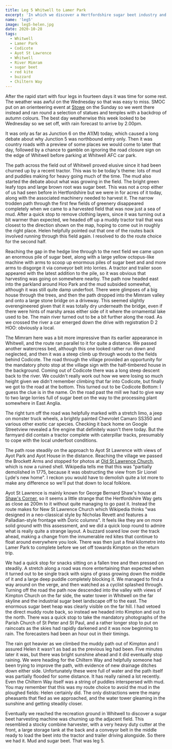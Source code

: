 ```yaml
---
title: Leg 5 Whitwell to Lamer Park
excerpt: 'In which we discover a Hertfordshire sugar beet industry and it rains again'
name: 'leg5'
image: leg5-helen.jpg
date: 2020-10-28
tags:
  - Whitwell
  - Lamer Park
  - Codicote
  - Ayot St Lawrence
  - Whitwell
  - River Mimram
  - sugar beet
  - red kite
  - buzzard
  - Chiltern Way
---
```


After the rapid start with four legs in fourteen days it was time for some rest. The weather was awful on the Wednesday so that was easy to miss. SMOC put on an orienteering event at [Stowe](https://www.smoc.routegadget.co.uk/rg2/#31) on the Sunday so we went there instead and ran round a selection of statues and temples with a backdrop of autumn colours. The best day weatherwise this week looked to be Wednesday so we set off, with rain forecast to arrive by 2.00pm.

It was only as far as Junction 6 on the A1(M) today, which caused a long debate about why Junction 5 was northbound entry only. Then it was country roads with a preview of some places we would come to later that day, followed by a chance to gamble on ignoring the road closure sign on the edge of Whitwell before parking at Whitwell AFC car park.

The path across the field out of Whitwell proved elusive since it had been churned up by a recent tractor. This was to be today's theme: lots of mud and puddles making for heavy going much of the time. The mud also started the debate about what was growing in the field. The bright green leafy tops and large brown root was sugar beet. This was not a crop either of us had seen before in Hertfordshire but we were in for acres of it today, along with the associated machinery needed to harvest it. The narrow trodden path through the first few fields of greenery disappeared completely when we came to a harvested field that was now just a sea of mud. After a quick stop to remove clothing layers, since it was turning out a bit warmer than expected, we headed off up a muddy tractor trail that was closest to the direction shown on the map, hoping to come out in roughly the right place. Helen helpfully pointed out that one of the routes back involved running through this field again. I resolved to do the route choice for the second half.

Reaching the gap in the hedge line through to the next field we came upon an enormous pile of sugar beet, along with a large yellow octopus-like machine with arms to scoop up enormous piles of sugar beet and and more arms to disgorge it via conveyor belt into lorries. A tractor and trailer soon appeared with the latest addition to the pile, so it was obvious that harvesting was going on somewhere nearby. The path now headed east into the parkland around Hoo Park and the mud subsided somewhat, although it was still quite damp underfoot. There were glimpses of a big house through the trees, and then the path dropped into the Mimram valley and onto a large stone bridge on a driveway. This seemed slightly overengineered given that it was totally dry underneath the bridge, even if there were hints of marshy areas either side of it where the ornamental lake used to be. The main river turned out to be a bit further along the road. As we crossed the river a car emerged down the drive with registration D 2 HOO: obviously a local.

The Mimram here was a bit more impressive than its earlier appearance in Whitwell, and the route ran parallel to it for quite a distance. We passed another watercress bed, although this one looked rather run down and neglected, and then it was a steep climb up through woods to the fields behind Codicote. The road through the village provided an opportunity for the mandatory photo stop at the village sign with the half-timbered house in the background. Coming out of Codicote there was a long steep descent back to the river. We couldn't really work out how we were losing so much height given we didn't remember climbing that far into Codicote, but finally we got to the road at the bottom. This turned out to be Codicote Bottom: I guess the clue is in the name. On the road past the mill we had to give way to two large lorries full of sugar beet on the way to the processing plant somewhere in East Anglia.

The right turn off the road was helpfully marked with a stretch limo, a jeep on monster truck wheels, a brightly painted Chevrolet Camaro SS350 and various other exotic car species. Checking it back home on Google Streetview revealed a fire engine that definitely wasn't there today. But the farmyard did contain a tractor complete with caterpillar tracks, presumably to cope with the local underfoot conditions.

The path rose steadily on the approach to Ayot St Lawrence with views of Ayot Park and Ayot House in the distance. Reaching the village we passed the Brockett Arms and stopped for photos at [Old St Lawrence Church](https://hertfordshirechurches.weebly.com/ayot-stlawrence-churches-hertfordshire.html), which is now a ruined shell. Wikipedia tells me that this was "partially demolished in 1775, because it was obstructing the view from Sir Lionel Lyde's new home". I reckon you would have to demolish quite a lot more to make any difference so we'll put that down to local folklore.

Ayot St Lawrence is mainly known for George Bernard Shaw's house at [Shaw's Corner](https://www.nationaltrust.org.uk/shaws-corner), so it seems a little strange that the Hertfordshire Way gets as close as 200m to it without quite managing to go past it. Instead the route makes for New St Lawrence Church which Wikipedia thinks "was designed in a neo-classical style by Nicholas Revett and features a Palladian-style frontage with Doric columns". It feels like they are on more solid ground with this assessment, and we did a quick loop round to admire what is really quite a strange layout. A buzzard soared low over the track ahead, making a change from the innumerable red kites that continue to float around everywhere you look. There was then just a final kilometre into Lamer Park to complete before we set off towards Kimpton on the return trip.

We had a quick stop for snacks sitting on a fallen tree and then pressed on steadily. A stretch along a road was more entertaining than expected when it turned out to be single track with signs of grass growing down the middle of it and a large deep puddle completely blocking it. We managed to find a way around on the verge, and then watched as a cyclist splashed through. Turning off the road the path now descended into the valley with views of Kimpton Church on the far side, the water tower in Whitwell on the far skyline and the industrial sugar beet landscape off to the east. The enormous sugar beet heap was clearly visible on the far hill. I had vetoed the direct muddy route back, so instead we headed into Kimpton and out to the north. There was a quick stop to take the mandatory photographs of the Parish Church of St Peter and St Paul, and a rather longer stop to put on raincoats as the skies had rapidly darkened and it was now beginning to rain. The forecasters had been an hour out in their timings.

The rain got heavier as we climbed the muddy path out of Kimpton and I assured Helen it wasn't as bad as the previous leg had been. Five minutes later it was, but there was bright sunshine ahead and it did eventually stop raining. We were heading for the Chiltern Way and helpfully someone had been trying to improve the path, with evidence of new drainage ditches down either side. Unfortunately these were full of water and the path itself was partially flooded for some distance. It has really rained a lot recently. Even the Chiltern Way itself was a string of puddles interspersed with mud. You may remember that this was my route choice to avoid the mud in the ploughed fields: Helen certainly did. The only distractions were the many pheasants that fled as we approached, and the water tower gleaming in the sunshine and getting steadily closer.

Eventually we reached the recreation ground in Whitwell to discover a sugar beet harvesting machine was churning up the adjacent field. This resembled a stocky combine harvester, with a very heavy duty cutter at the front, a large storage tank at the back and a conveyor belt in the middle ready to load the beet into the tractor and trailer driving alongside. So there we had it. Mud and sugar beet. That was leg 5.

